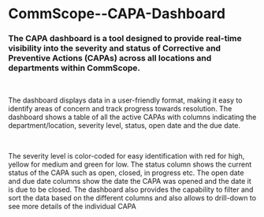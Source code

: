 # CommScope--CAPA-Dashboard

### The CAPA dashboard is a tool designed to provide real-time visibility into the severity and status of Corrective and Preventive Actions (CAPAs) across all locations and departments within CommScope.

<br>

The dashboard displays data in a user-friendly format, making it easy to identify areas of concern and track progress towards resolution. The dashboard shows a table of all the active CAPAs with columns indicating the department/location, severity level, status, open date and the due date. 

<br>

The severity level is color-coded for easy identification with red for high, yellow for medium and green for low. The status column shows the current status of the CAPA such as open, closed, in progress etc. The open date and due date columns show the date the CAPA was opened and the date it is due to be closed. The dashboard also provides the capability to filter and sort the data based on the different columns and also allows to drill-down to see more details of the individual CAPA


